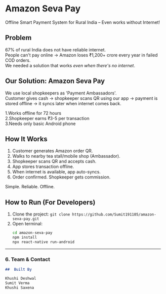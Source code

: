 # Amazon Seva Pay
Offline Smart Payment System for Rural India – Even works without Internet!

##  Problem
67% of rural India does not have reliable internet.  
People can't pay online → Amazon loses ₹1,200+ crore every year in failed COD orders.  
We needed a solution that works *even when there's no internet*.

##  Our Solution: Amazon Seva Pay

We use local shopkeepers as 'Payment Ambassadors'.  
Customer gives cash → shopkeeper scans QR using our app → payment is stored offline → it syncs later when internet comes back.

1.Works offline for 72 hours  
2.Shopkeeper earns ₹3-5 per transaction  
3.Needs only basic Android phone

## How It Works

1. Customer generates Amazon order QR.
2. Walks to nearby tea stall/mobile shop (Ambassador).
3. Shopkeeper scans QR and accepts cash.
4. App stores transaction offline.
5. When internet is available, app auto-syncs.
6. Order confirmed. Shopkeeper gets commission.

Simple. Reliable. Offline.

##  How to Run (For Developers)

1. Clone the project:
   `git clone https://github.com/Sumit191105/amazon-seva-pay.git`
2. Open terminal:
   ```bash
   cd amazon-seva-pay
   npm install
   npx react-native run-android

---

### 6. Team & Contact
```markdown
##  Built By

Khushi Deshwal
Sumit Verma
Khushi Saxena






